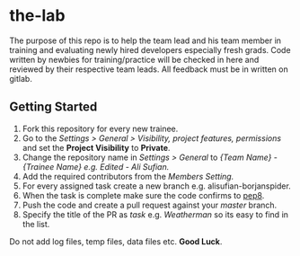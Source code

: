the-lab
=======
The purpose of this repo is to help the team lead and his team member in training and evaluating newly hired developers especially fresh grads. Code written by newbies for training/practice will be checked in here and reviewed by their respective team leads. All feedback must be in written on gitlab.

## Getting Started

1. Fork this repository for every new trainee.
2. Go to the <em>Settings > General > Visibility, project features, permissions</em> and set the **Project Visibility** to **Private**.
3. Change the repository name in <em>Settings > General</em> to <em>{Team Name} - {Trainee Name} e.g. Edited - Ali Sufian.</em>
4. Add the required contributors from the <em>Members Setting.</em>
5. For every assigned task create a new branch e.g. alisufian-borjanspider.
6. When the task is complete make sure the code confirms to [pep8](https://www.python.org/dev/peps/pep-0008/).
7. Push the code and create a pull request against your *master* branch.
8. Specify the title of the PR as *task* e.g. *Weatherman* so its easy to find in the list.

Do not add log files, temp files, data files etc.
**Good Luck**.
